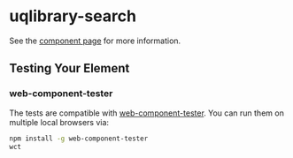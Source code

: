 uqlibrary-search
================

See the [component page](https://uqlibrary.github.io/uqlibrary-search) for more information.

## Testing Your Element

### web-component-tester

The tests are compatible with [web-component-tester](https://github.com/Polymer/web-component-tester). You can run them on multiple local browsers via:

```sh
npm install -g web-component-tester
wct
```
